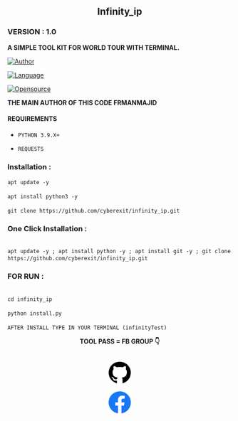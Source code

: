 <h2 align="center"> Infinity_ip </h2>

<h3>VERSION : 1.0</h3>

**A SIMPLE TOOL KIT FOR WORLD TOUR WITH TERMINAL.**

[![Author](https://img.shields.io/badge/Author-Cyberexit-blue)](https://github.com/cyberexit)

[![Language](https://img.shields.io/badge/Written%20in-Python3-blue)](#)

[![Opensource](https://img.shields.io/badge/Open%20Source-Yes-green)](#)

**THE MAIN AUTHOR OF THIS CODE FRMANMAJID**

#### REQUIREMENTS

* `PYTHON 3.9.X+`

* `REQUESTS`

### Installation :

```
apt update -y

apt install python3 -y

git clone https://github.com/cyberexit/infinity_ip.git
```

### One Click Installation :

```

apt update -y ; apt install python -y ; apt install git -y ; git clone https://github.com/cyberexit/infinity_ip.git

```
### FOR RUN :

```

cd infinity_ip 

python install.py

AFTER INSTALL TYPE IN YOUR TERMINAL (infinityTest)

```
<div align="center">

<b> TOOL PASS = FB GROUP 👇 </b><br><br>

<a href="https://github.com/cyberexit/">

  <img width="50px" height="50px" src="https://raw.githubusercontent.com/fh-rabbi/Hack-Box/main/images/git.png">

</a>

<a href="https://facebook.com/groups/658498695902684/">

  <img width="50px" height="50px" src="https://raw.githubusercontent.com/fh-rabbi/Hack-Box/main/images/fb.png"><!I JUST USE A PIC FROM FH-RABBI >

</a>

</div>  
